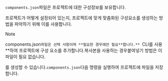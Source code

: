 `components.json`파일은 프로젝트에 대한 구성정보를 보유합니다.

프로젝트가 어떻게 설정되어 있는지, 프로젝트에 맞게 맞춤화된 구성요소를 생성하는 방법을 파악하기 위해 이를 사용합니다.

> [!NOTE]
> components.json`파일은 선택 사항이며 **필요한 경우에만 필요**합니다.**
> `CLI를 사용**하여 프로젝트에 구성 요소를 추가합니다.복사본을 사용하는 경우붙여넣기 방법은 이 파일이 필요 없습니다.
> 



를 생성할 수 있습니다.`components.json`다음 명령을 실행하여 프로젝트에 파일을 저장합니다.
